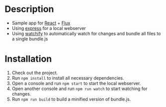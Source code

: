 # Description
* Sample app for [React](https://facebook.github.io/react/) + [Flux](https://facebook.github.io/flux/docs/overview.html)
* Using [express](http://expressjs.com/) for a local webserver
* Using [watchify](https://github.com/substack/watchify) to automatically watch for changes and bundle all files to a single bundle.js

# Installation
1. Check out the project.
2. Run `npm install` to install all necessary dependencies.
3. Open a console and run `npm start` to start the local webserver.
4. Open another console and run `npm run watch` to start watching for changes.
5. Run `npm run build` to build a minified version of bundle.js.